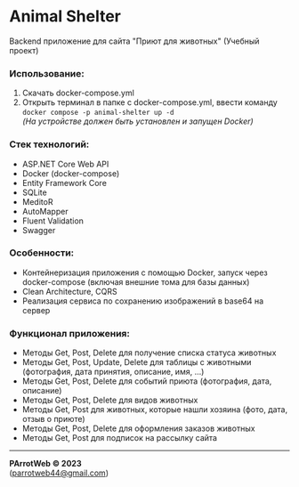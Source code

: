 # Animal Shelter
Backend приложение для сайта "Приют для животных" (Учебный проект)

### Использование:
1. Скачать docker-compose.yml
2. Открыть терминал в папке с docker-compose.yml, ввести команду `docker compose -p animal-shelter up -d`  
   *(На устройстве должен быть установлен и запущен Docker)*

### Стек технологий:
- ASP.NET Core Web API
- Docker (docker-compose)
- Entity Framework Core
- SQLite
- MeditoR
- AutoMapper
- Fluent Validation
- Swagger

### Особенности:
- Контейнеризация приложения с помощью Docker, запуск через docker-compose (включая внешние тома для базы данных)
- Clean Architecture, CQRS
- Реализация сервиса по сохранению изображений в base64 на сервер

### Функционал приложения:
- Методы Get, Post, Delete для получение списка статуса животных
- Методы Get, Post, Update, Delete для таблицы с животными (фотография, дата принятия, описание, имя, ...)
- Методы Get, Post, Delete для событий приюта (фотография, дата, описание)
- Методы Get, Post, Delete для видов животных
- Методы Get, Post для животных, которые нашли хозяина (фото, дата, отзыв о приюте)
- Методы Get, Post, Delete для оформления заказов животных
- Методы Get, Post для подписок на рассылку сайта

---
**PArrotWeb © 2023**  
(parrotweb44@gmail.com)
